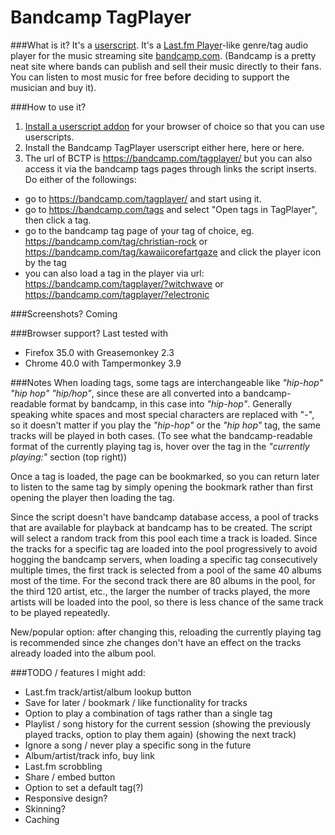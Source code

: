 # Bandcamp TagPlayer

###What is it?
It's a [userscript](https://greasyfork.org/en/help/installing-user-scripts). It's a [Last.fm Player](http://www.last.fm/listen/globaltags/delta%20blues)-like genre/tag audio player for the music streaming site [bandcamp.com](http://bandcamp.com). 
(Bandcamp is a pretty neat site where bands can publish and sell their music directly to their fans. You can listen to most music for free before deciding to support the musician and buy it).

###How to use it?
1. [Install a userscript addon](https://greasyfork.org/en/help/installing-user-scripts) for your browser of choice so that you can use userscripts. 
2. Install the Bandcamp TagPlayer userscript either here, here or here.
3. The url of BCTP is https://bandcamp.com/tagplayer/ but you can also  access it via the bandcamp tags pages through links the script inserts. Do either of the followings:
 - go to https://bandcamp.com/tagplayer/ and start using it.
 - go to https://bandcamp.com/tags and select "Open tags in TagPlayer", then click a tag.
 - go to the bandcamp tag page of your tag of choice, eg. https://bandcamp.com/tag/christian-rock or https://bandcamp.com/tag/kawaiicorefartgaze and click the player icon by the tag
 - you can also load a tag in the player via url: https://bandcamp.com/tagplayer/?witchwave or https://bandcamp.com/tagplayer/?electronic


###Screenshots?
Coming

###Browser support?
Last tested with
 - Firefox 35.0 with Greasemonkey 2.3
 - Chrome 40.0 with Tampermonkey  3.9

###Notes
 When loading tags, some tags are interchangeable like *"hip-hop"* *"hip hop"* *"hip/hop"*, since these are all converted into a bandcamp-readable format by bandcamp, in this case into *"hip-hop"*. Generally speaking white spaces and most special characters are replaced with "-", so it doesn't matter if you play the *"hip-hop"* or the *"hip hop"* tag, the same tracks will be played in both cases.
	(To see what the bandcamp-readable format of the currently playing tag is, hover over the tag in the *"currently playing:"* section (top right))
 
 Once a tag is loaded, the page can be bookmarked, so you can return later to listen to the same tag by simply opening the bookmark rather than first opening the player then loading the tag.

 Since the script doesn't have bandcamp database access, a pool of tracks  that are available for playback at bandcamp has to be created. The script will select a random track from this pool each time a track is loaded. Since the tracks for a specific tag are loaded into the pool progressively to avoid hogging the bandcamp servers, when loading a specific tag consecutively multiple times, the first track is selected from a pool of the same 40 albums most of the time. For the second track there are 80 albums in the pool, for the third 120 artist, etc., the larger the number of tracks played, the more artists will be loaded into the pool, so there is less chance of the same track to be played repeatedly.

 New/popular option: after changing this, reloading the currently playing tag is recommended since zhe changes don't have an effect on the tracks already loaded into the album pool.

###TODO / features I might add:
- Last.fm track/artist/album lookup button
- Save for later / bookmark / like functionality for tracks
- Option to play a combination of tags rather than a single tag
- Playlist / song history for the current session
(showing the previously played tracks, option to play them again)
(showing the next track)
- Ignore a song / never play a specific song in the future
- Album/artist/track info, buy link
- Last.fm scrobbling
- Share / embed button
- Option to set a default tag(?)
- Responsive design?
- Skinning?
- Caching
